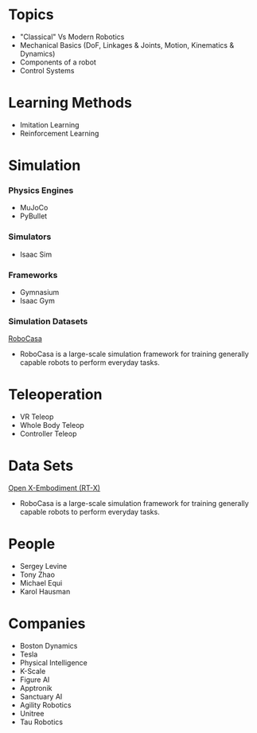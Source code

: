 # Topics

- "Classical" Vs Modern Robotics
- Mechanical Basics (DoF, Linkages & Joints, Motion, Kinematics & Dynamics)
- Components of a robot
- Control Systems

# Learning Methods
- Imitation Learning
- Reinforcement Learning

# Simulation

### Physics Engines
- MuJoCo
- PyBullet

### Simulators
- Isaac Sim

### Frameworks
- Gymnasium
- Isaac Gym

### Simulation Datasets
[RoboCasa](https://robocasa.ai/)
- RoboCasa is a large-scale simulation framework for training generally capable robots to perform everyday tasks.

# Teleoperation
- VR Teleop
- Whole Body Teleop
- Controller Teleop

# Data Sets

[Open X-Embodiment (RT-X)](https://robotics-transformer-x.github.io/)
- RoboCasa is a large-scale simulation framework for training generally capable robots to perform everyday tasks.

# People

- Sergey Levine
- Tony Zhao
- Michael Equi
- Karol Hausman

# Companies

- Boston Dynamics
- Tesla
- Physical Intelligence
- K-Scale
- Figure AI
- Apptronik
- Sanctuary AI
- Agility Robotics
- Unitree
- Tau Robotics




